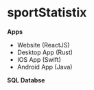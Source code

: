 # sportStatistix

**Apps**
  - Website (ReactJS)
  - Desktop App (Rust)
  - IOS App (Swift)
  - Android App (Java)

**SQL Databse**
